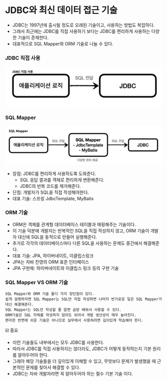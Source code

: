 
# JDBC와 최신 데이터 접근 기술

- JDBC는 1997년에 출시될 정도로 오래된 기술이고, 사용하는 방법도 복잡하다. 
- 그래서 최근에는 JDBC를 직접 사용하기 보다는 JDBC를 편리하게 사용하는 다양한 기술이 존재한다.
- 대표적으로 SQL Mapper와 ORM 기술로 나눌 수 있다.

### JDBC 직접 사용 
![7.JPG](Image%2F7.JPG)

### SQL Mapper
![8.JPG](Image%2F8.JPG)
- 장점: JDBC를 편리하게 사용하도록 도와준다.
  - SQL 응답 결과를 객체로 편리하게 변환해준다.
  - JDBC의 반복 코드를 제거해준다.
- 단점: 개발자가 SQL을 직접 작성해야한다.
- 대표 기술: 스프링 JdbcTemplate, MyBatis

### ORM 기술
- ORM은 객체를 관계형 데이터베이스 테이블과 매핑해주는 기술이다.
- 이 기술 덕분에 개발자는 반복적인 SQL을 직접 작성하지 않고, ORM 기술이 개발자 대신에 SQL을 동적으로 만들어 실행해준다.
- 추가로 각각의 데이터베이스마다 다른 SQL을 사용하는 문제도 중간에서 해결해준다.
- 대표 기술: JPA, 하이버네이트, 이클립스링크
- JPA는 자바 진영의 ORM 표준 인터페이스
- JPA 구현체: 하이버네이트와 이클립스 링크 등의 구현 기술

### SQL Mapper VS ORM 기술 

```text
SQL Mapper와 ORM 기술 둘다 각각 장단점이 있다.
쉽게 설명하자면 SQL Mapper는 SQL만 직접 작성하면 나머지 번거로운 일은 SQL Mapper가 대신 해결해준다. 
SQL Mapper는 SQL만 작성할 줄 알면 금방 배워서 사용할 수 있다.
ORM기술은 SQL 자체를 작성하지 않아도 되어서 개발 생산성이 매우 높아진다. 
편리한 반면에 쉬운 기술은 아니므로 실무에서 사용하려면 깊이있게 학습해야 한다.
```

☑️ 중요
- 이런 기술들도 내부에서는 모두 JDBC를 사용한다.
- 따라서 JDBC를 직접 사용하지는 않더라도, JDBC가 어떻게 동작하는지 기본 원리를 알아두어야 한다.
- 그래야 해당 기술들을 더 깊이있게 이해할 수 있고, 무엇보다 문제가 발생했을 때 근본적인 문제를 찾아서 해결할 수 있다.
- JDBC는 자바 개발자라면 꼭 알아두어야 하는 필수 기본 기술 이다.

